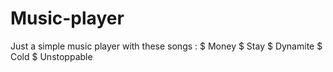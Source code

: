 # Music-player
Just a simple music player with these songs :
$ Money
$ Stay
$ Dynamite
$ Cold
$ Unstoppable
